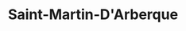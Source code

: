 ---
title: Saint-Martin-D'Arberque
url: /saint-martin-darberque/
latitude: 43.336
longitude: -1.196
---